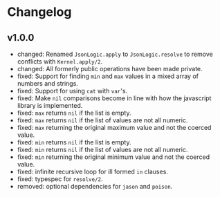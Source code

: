 # Changelog

## v1.0.0
- changed: Renamed `JsonLogic.apply` to `JsonLogic.resolve` to remove conflicts with `Kernel.apply/2`.
- changed: All formerly public operations have been made private.
- fixed: Support for finding `min` and `max` values in a mixed array of numbers and strings.
- fixed: Support for using `cat` with `var`'s.
- fixed: Make `nil` comparisons become in line with how the javascript library is implemented.
- fixed: `max` returns `nil` if the list is empty.
- fixed: `max` returns `nil` if the list of values are not all numeric.
- fixed: `max` returning the original maximum value and not the coerced value.
- fixed: `min` returns `nil` if the list is empty.
- fixed: `min` returns `nil` if the list of values are not all numeric.
- fixed: `min` returning the original minimum value and not the coerced value.
- fixed: infinite recursive loop for ill formed `in` clauses.
- fixed: typespec for `resolve/2`.
- removed: optional dependencies for `jason` and `poison`.
